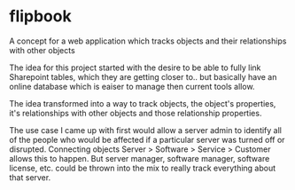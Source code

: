# flipbook
A concept for a web application which tracks objects and their relationships with other objects

The idea for this project started with the desire to be able to fully link Sharepoint tables, which they are getting closer to..
but basically have an online database which is eaiser to manage then current tools allow.

The idea transformed into a way to track objects, the object's properties, it's relationships with other objects and those relationship properties.

The use case I came up with first would allow a server admin to identify all of the people who would be affected if a particular server was turned off or disrupted.  Connecting objects Server > Software > Service > Customer allows this to happen.  But server manager, software manager, software license, etc. could be thrown into the mix to really track everything about that server.
